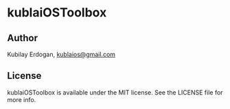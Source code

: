 # kublaiOSToolbox

## Author

Kubilay Erdogan, kublaios@gmail.com

## License

kublaiOSToolbox is available under the MIT license. See the LICENSE file for more info.